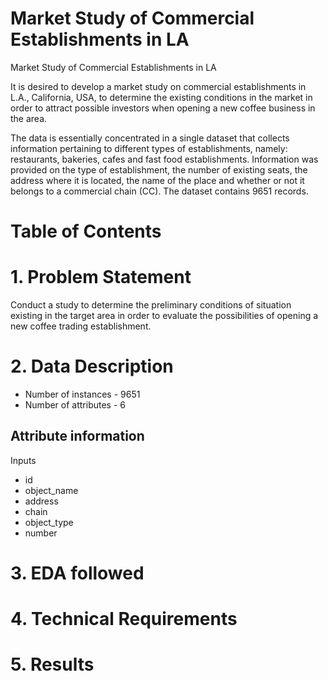 Market Study of Commercial Establishments in LA
=================

Market Study of Commercial Establishments in LA

It is desired to develop a market study on commercial establishments in L.A., California, USA, to determine the existing conditions in the market in order to attract possible investors when opening a new coffee business in the area.

The data is essentially concentrated in a single dataset that collects information pertaining to different types of establishments, namely: restaurants, bakeries, cafes and fast food establishments. Information was provided on the type of establishment, the number of existing seats, the address where it is located, the name of the place and whether or not it belongs to a commercial chain (CC). The dataset contains 9651 records.

Table of Contents
=================
# 1. Problem Statement

Conduct a study to determine the preliminary conditions of situation existing in the target area in order to evaluate the possibilities of opening a new coffee trading establishment.

# 2. Data Description

* Number of instances - 9651
* Number of attributes - 6

## Attribute information 

Inputs
* id 
* object_name
* address
* chain 
* object_type
* number


# 3. EDA followed

# 4. Technical Requirements

# 5. Results
